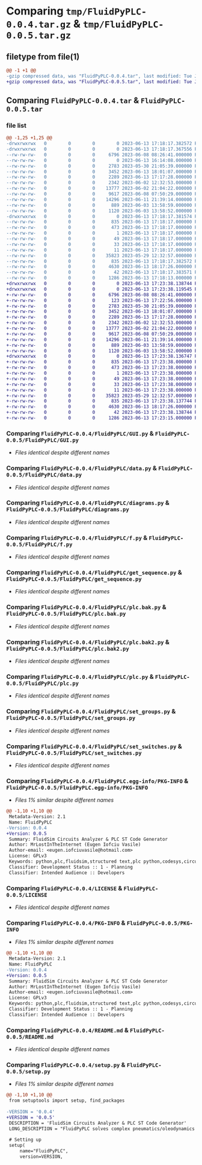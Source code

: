 # Comparing `tmp/FluidPyPLC-0.0.4.tar.gz` & `tmp/FluidPyPLC-0.0.5.tar.gz`

## filetype from file(1)

```diff
@@ -1 +1 @@
-gzip compressed data, was "FluidPyPLC-0.0.4.tar", last modified: Tue Jun 13 17:18:17 2023, max compression
+gzip compressed data, was "FluidPyPLC-0.0.5.tar", last modified: Tue Jun 13 17:23:38 2023, max compression
```

## Comparing `FluidPyPLC-0.0.4.tar` & `FluidPyPLC-0.0.5.tar`

### file list

```diff
@@ -1,25 +1,25 @@
-drwxrwxrwx   0        0        0        0 2023-06-13 17:18:17.382572 FluidPyPLC-0.0.4/
-drwxrwxrwx   0        0        0        0 2023-06-13 17:18:17.367556 FluidPyPLC-0.0.4/FluidPyPLC/
--rw-rw-rw-   0        0        0     6796 2023-06-08 08:26:41.000000 FluidPyPLC-0.0.4/FluidPyPLC/GUI.py
--rw-rw-rw-   0        0        0        0 2023-06-13 16:14:08.000000 FluidPyPLC-0.0.4/FluidPyPLC/__init__.py
--rw-rw-rw-   0        0        0     2783 2023-05-30 21:05:39.000000 FluidPyPLC-0.0.4/FluidPyPLC/data.py
--rw-rw-rw-   0        0        0     3452 2023-06-13 18:01:07.000000 FluidPyPLC-0.0.4/FluidPyPLC/diagrams.py
--rw-rw-rw-   0        0        0     2289 2023-06-13 17:17:28.000000 FluidPyPLC-0.0.4/FluidPyPLC/f.py
--rw-rw-rw-   0        0        0     2342 2023-06-02 12:32:53.000000 FluidPyPLC-0.0.4/FluidPyPLC/get_sequence.py
--rw-rw-rw-   0        0        0    13777 2023-06-02 21:04:22.000000 FluidPyPLC-0.0.4/FluidPyPLC/plc.bak.py
--rw-rw-rw-   0        0        0     9617 2023-06-08 07:50:29.000000 FluidPyPLC-0.0.4/FluidPyPLC/plc.bak2.py
--rw-rw-rw-   0        0        0    14296 2023-06-11 21:39:14.000000 FluidPyPLC-0.0.4/FluidPyPLC/plc.py
--rw-rw-rw-   0        0        0      889 2023-06-03 13:58:59.000000 FluidPyPLC-0.0.4/FluidPyPLC/set_groups.py
--rw-rw-rw-   0        0        0     1120 2023-06-03 13:58:52.000000 FluidPyPLC-0.0.4/FluidPyPLC/set_switches.py
-drwxrwxrwx   0        0        0        0 2023-06-13 17:18:17.381574 FluidPyPLC-0.0.4/FluidPyPLC.egg-info/
--rw-rw-rw-   0        0        0      835 2023-06-13 17:18:17.000000 FluidPyPLC-0.0.4/FluidPyPLC.egg-info/PKG-INFO
--rw-rw-rw-   0        0        0      473 2023-06-13 17:18:17.000000 FluidPyPLC-0.0.4/FluidPyPLC.egg-info/SOURCES.txt
--rw-rw-rw-   0        0        0        1 2023-06-13 17:18:17.000000 FluidPyPLC-0.0.4/FluidPyPLC.egg-info/dependency_links.txt
--rw-rw-rw-   0        0        0       49 2023-06-13 17:18:17.000000 FluidPyPLC-0.0.4/FluidPyPLC.egg-info/entry_points.txt
--rw-rw-rw-   0        0        0       33 2023-06-13 17:18:17.000000 FluidPyPLC-0.0.4/FluidPyPLC.egg-info/requires.txt
--rw-rw-rw-   0        0        0       11 2023-06-13 17:18:17.000000 FluidPyPLC-0.0.4/FluidPyPLC.egg-info/top_level.txt
--rw-rw-rw-   0        0        0    35823 2023-05-29 12:32:57.000000 FluidPyPLC-0.0.4/LICENSE
--rw-rw-rw-   0        0        0      835 2023-06-13 17:18:17.382572 FluidPyPLC-0.0.4/PKG-INFO
--rw-rw-rw-   0        0        0     4630 2023-06-13 18:17:26.000000 FluidPyPLC-0.0.4/README.md
--rw-rw-rw-   0        0        0       42 2023-06-13 17:18:17.383571 FluidPyPLC-0.0.4/setup.cfg
--rw-rw-rw-   0        0        0     1286 2023-06-13 17:18:13.000000 FluidPyPLC-0.0.4/setup.py
+drwxrwxrwx   0        0        0        0 2023-06-13 17:23:38.138744 FluidPyPLC-0.0.5/
+drwxrwxrwx   0        0        0        0 2023-06-13 17:23:38.119545 FluidPyPLC-0.0.5/FluidPyPLC/
+-rw-rw-rw-   0        0        0     6796 2023-06-08 08:26:41.000000 FluidPyPLC-0.0.5/FluidPyPLC/GUI.py
+-rw-rw-rw-   0        0        0      123 2023-06-13 17:22:56.000000 FluidPyPLC-0.0.5/FluidPyPLC/__init__.py
+-rw-rw-rw-   0        0        0     2783 2023-05-30 21:05:39.000000 FluidPyPLC-0.0.5/FluidPyPLC/data.py
+-rw-rw-rw-   0        0        0     3452 2023-06-13 18:01:07.000000 FluidPyPLC-0.0.5/FluidPyPLC/diagrams.py
+-rw-rw-rw-   0        0        0     2289 2023-06-13 17:17:28.000000 FluidPyPLC-0.0.5/FluidPyPLC/f.py
+-rw-rw-rw-   0        0        0     2342 2023-06-02 12:32:53.000000 FluidPyPLC-0.0.5/FluidPyPLC/get_sequence.py
+-rw-rw-rw-   0        0        0    13777 2023-06-02 21:04:22.000000 FluidPyPLC-0.0.5/FluidPyPLC/plc.bak.py
+-rw-rw-rw-   0        0        0     9617 2023-06-08 07:50:29.000000 FluidPyPLC-0.0.5/FluidPyPLC/plc.bak2.py
+-rw-rw-rw-   0        0        0    14296 2023-06-11 21:39:14.000000 FluidPyPLC-0.0.5/FluidPyPLC/plc.py
+-rw-rw-rw-   0        0        0      889 2023-06-03 13:58:59.000000 FluidPyPLC-0.0.5/FluidPyPLC/set_groups.py
+-rw-rw-rw-   0        0        0     1120 2023-06-03 13:58:52.000000 FluidPyPLC-0.0.5/FluidPyPLC/set_switches.py
+drwxrwxrwx   0        0        0        0 2023-06-13 17:23:38.136747 FluidPyPLC-0.0.5/FluidPyPLC.egg-info/
+-rw-rw-rw-   0        0        0      835 2023-06-13 17:23:38.000000 FluidPyPLC-0.0.5/FluidPyPLC.egg-info/PKG-INFO
+-rw-rw-rw-   0        0        0      473 2023-06-13 17:23:38.000000 FluidPyPLC-0.0.5/FluidPyPLC.egg-info/SOURCES.txt
+-rw-rw-rw-   0        0        0        1 2023-06-13 17:23:38.000000 FluidPyPLC-0.0.5/FluidPyPLC.egg-info/dependency_links.txt
+-rw-rw-rw-   0        0        0       49 2023-06-13 17:23:38.000000 FluidPyPLC-0.0.5/FluidPyPLC.egg-info/entry_points.txt
+-rw-rw-rw-   0        0        0       33 2023-06-13 17:23:38.000000 FluidPyPLC-0.0.5/FluidPyPLC.egg-info/requires.txt
+-rw-rw-rw-   0        0        0       11 2023-06-13 17:23:38.000000 FluidPyPLC-0.0.5/FluidPyPLC.egg-info/top_level.txt
+-rw-rw-rw-   0        0        0    35823 2023-05-29 12:32:57.000000 FluidPyPLC-0.0.5/LICENSE
+-rw-rw-rw-   0        0        0      835 2023-06-13 17:23:38.137744 FluidPyPLC-0.0.5/PKG-INFO
+-rw-rw-rw-   0        0        0     4630 2023-06-13 18:17:26.000000 FluidPyPLC-0.0.5/README.md
+-rw-rw-rw-   0        0        0       42 2023-06-13 17:23:38.138744 FluidPyPLC-0.0.5/setup.cfg
+-rw-rw-rw-   0        0        0     1286 2023-06-13 17:23:15.000000 FluidPyPLC-0.0.5/setup.py
```

### Comparing `FluidPyPLC-0.0.4/FluidPyPLC/GUI.py` & `FluidPyPLC-0.0.5/FluidPyPLC/GUI.py`

 * *Files identical despite different names*

### Comparing `FluidPyPLC-0.0.4/FluidPyPLC/data.py` & `FluidPyPLC-0.0.5/FluidPyPLC/data.py`

 * *Files identical despite different names*

### Comparing `FluidPyPLC-0.0.4/FluidPyPLC/diagrams.py` & `FluidPyPLC-0.0.5/FluidPyPLC/diagrams.py`

 * *Files identical despite different names*

### Comparing `FluidPyPLC-0.0.4/FluidPyPLC/f.py` & `FluidPyPLC-0.0.5/FluidPyPLC/f.py`

 * *Files identical despite different names*

### Comparing `FluidPyPLC-0.0.4/FluidPyPLC/get_sequence.py` & `FluidPyPLC-0.0.5/FluidPyPLC/get_sequence.py`

 * *Files identical despite different names*

### Comparing `FluidPyPLC-0.0.4/FluidPyPLC/plc.bak.py` & `FluidPyPLC-0.0.5/FluidPyPLC/plc.bak.py`

 * *Files identical despite different names*

### Comparing `FluidPyPLC-0.0.4/FluidPyPLC/plc.bak2.py` & `FluidPyPLC-0.0.5/FluidPyPLC/plc.bak2.py`

 * *Files identical despite different names*

### Comparing `FluidPyPLC-0.0.4/FluidPyPLC/plc.py` & `FluidPyPLC-0.0.5/FluidPyPLC/plc.py`

 * *Files identical despite different names*

### Comparing `FluidPyPLC-0.0.4/FluidPyPLC/set_groups.py` & `FluidPyPLC-0.0.5/FluidPyPLC/set_groups.py`

 * *Files identical despite different names*

### Comparing `FluidPyPLC-0.0.4/FluidPyPLC/set_switches.py` & `FluidPyPLC-0.0.5/FluidPyPLC/set_switches.py`

 * *Files identical despite different names*

### Comparing `FluidPyPLC-0.0.4/FluidPyPLC.egg-info/PKG-INFO` & `FluidPyPLC-0.0.5/FluidPyPLC.egg-info/PKG-INFO`

 * *Files 1% similar despite different names*

```diff
@@ -1,10 +1,10 @@
 Metadata-Version: 2.1
 Name: FluidPyPLC
-Version: 0.0.4
+Version: 0.0.5
 Summary: FluidSim Circuits Analyzer & PLC ST Code Generator
 Author: MrLostInTheInternet (Eugen Iofciu Vasile)
 Author-email: <eugen.iofciuvasile@hotmail.com>
 License: GPLv3
 Keywords: python,plc,fluidsim,structured text,plc python,codesys,circuits,pneumatics,oleodynamics,plc programming
 Classifier: Development Status :: 1 - Planning
 Classifier: Intended Audience :: Developers
```

### Comparing `FluidPyPLC-0.0.4/LICENSE` & `FluidPyPLC-0.0.5/LICENSE`

 * *Files identical despite different names*

### Comparing `FluidPyPLC-0.0.4/PKG-INFO` & `FluidPyPLC-0.0.5/PKG-INFO`

 * *Files 1% similar despite different names*

```diff
@@ -1,10 +1,10 @@
 Metadata-Version: 2.1
 Name: FluidPyPLC
-Version: 0.0.4
+Version: 0.0.5
 Summary: FluidSim Circuits Analyzer & PLC ST Code Generator
 Author: MrLostInTheInternet (Eugen Iofciu Vasile)
 Author-email: <eugen.iofciuvasile@hotmail.com>
 License: GPLv3
 Keywords: python,plc,fluidsim,structured text,plc python,codesys,circuits,pneumatics,oleodynamics,plc programming
 Classifier: Development Status :: 1 - Planning
 Classifier: Intended Audience :: Developers
```

### Comparing `FluidPyPLC-0.0.4/README.md` & `FluidPyPLC-0.0.5/README.md`

 * *Files identical despite different names*

### Comparing `FluidPyPLC-0.0.4/setup.py` & `FluidPyPLC-0.0.5/setup.py`

 * *Files 1% similar despite different names*

```diff
@@ -1,10 +1,10 @@
 from setuptools import setup, find_packages
 
-VERSION = '0.0.4'
+VERSION = '0.0.5'
 DESCRIPTION = 'FluidSim Circuits Analyzer & PLC ST Code Generator'
 LONG_DESCRIPTION = "FluidPyPLC solves complex pneumatics/oleodynamics circuits' sequences and generates an ST code to use on any PLC to run those sequences"
 
 # Setting up
 setup(
     name="FluidPyPLC",
     version=VERSION,
```

